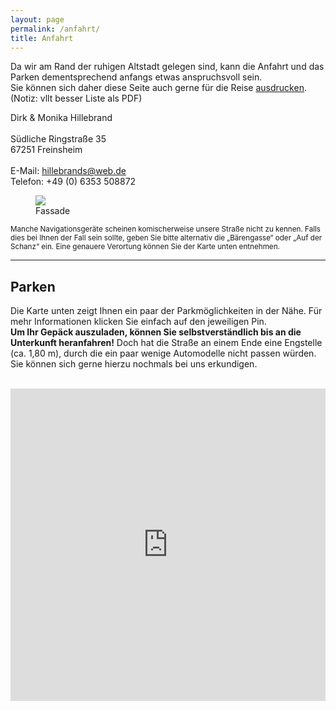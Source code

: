 ```yaml
---
layout: page
permalink: /anfahrt/
title: Anfahrt
---
```


Da wir am Rand der ruhigen Altstadt gelegen sind, kann die Anfahrt und das Parken dementsprechend anfangs etwas anspruchsvoll sein.\
Sie können sich daher diese Seite auch gerne für die Reise <a href="" onclick="print();">ausdrucken</a>. (Notiz: vllt besser Liste als PDF)

<div  class="pure-g">
<div class="pure-u-1 pure-u-md-1-2">
  <p class="message">
    Dirk & Monika Hillebrand <br/><br/>
    Südliche Ringstraße 35 <br/>
    67251 Freinsheim  <br/><br/>
    E-Mail: <a href= "mailto:hillebrands@web.de">hillebrands@web.de</a> <br/>
    Telefon: +49 (0) 6353 508872
  </p>
</div>
<div class="pure-u-1 pure-u-md-1-2">
  <figure class="align-right img-fit">
    <img class="img-fit" src="https://pfalz-shop.de/media/image/4b/f0/c0/Pfalz-Shop-Hintergrundbild.png">
    <figcaption>Fassade</figcaption>
  </figure>
</div>
</div>


<small>
Manche Navigationsgeräte scheinen komischerweise unsere Straße nicht zu kennen. Falls dies bei Ihnen der Fall sein sollte, geben Sie bitte alternativ die „Bärengasse“ oder „Auf der Schanz“ ein. Eine genauere Verortung können Sie der Karte unten entnehmen.
</small>

***

## Parken
Die Karte unten zeigt Ihnen ein paar der Parkmöglichkeiten in der Nähe. Für mehr Informationen klicken Sie einfach auf den jeweiligen Pin.\
**Um Ihr Gepäck auszuladen, können Sie selbstverständlich bis an die Unterkunft heranfahren!** Doch hat die Straße an einem Ende eine Engstelle (ca. 1,80 m), durch die ein paar wenige Automodelle nicht passen würden. Sie können sich gerne hierzu nochmals bei uns erkundigen.
<br/><br/>

<iframe style="filter: grayscale(100%);" src="https://www.google.com/maps/d/embed?mid=198nUZXDdxfUdQHutyaJf9vvpMBuMamG9" width="100%" height="500" frameborder="0"></iframe>




